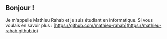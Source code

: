## Bonjour !

Je m'appelle Mathieu Rahab et je suis étudiant en informatique.
Si vous voulais en savoir plus : [https://github.com/mathieu-rahab](https://mathieu-rahab.github.io)
